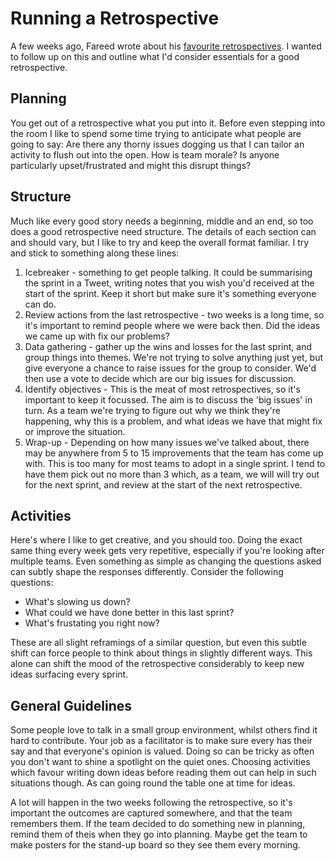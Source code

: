 # Running a Retrospective

A few weeks ago, Fareed wrote about his [favourite retrospectives](https://www.madetech.com/blog/our-favourite-retrospective-ideas). I wanted to follow up on this and outline what I'd consider essentials for a good retrospective.

## Planning
You get out of a retrospective what you put into it. Before even stepping into the room I like to spend some time trying to anticipate what people are going to say: Are there any thorny issues dogging us that I can tailor an activity to flush out into the open. How is team morale? Is anyone particularly upset/frustrated and might this disrupt things?

## Structure
Much like every good story needs a beginning, middle and an end, so too does a good retrospective need structure. The details of each section can and should vary, but I like to try and keep the overall format familiar. I try and stick to something along these lines:

1. Icebreaker - something to get people talking. It could be summarising the sprint in a Tweet, writing notes that you wish you'd received at the start of the sprint. Keep it short but make sure it's something everyone can do.
2. Review actions from the last retrospective - two weeks is a long time, so it's important to remind people where we were back then. Did the ideas we came up with fix our problems?
3. Data gathering - gather up the wins and losses for the last sprint, and group things into themes. We're not trying to solve anything just yet, but give everyone a chance to raise issues for the group to consider. We'd then use a vote to decide which are our big issues for discussion.
4. Identify objectives - This is the meat of most retrospectives, so it's important to keep it focussed. The aim is to discuss the 'big issues' in turn. As a team we're trying to figure out why we think they're happening, why this is a problem, and what ideas we have that might fix or improve the situation.
5. Wrap-up - Depending on how many issues we've talked about, there may be anywhere from 5 to 15 improvements that the team has come up with. This is too many for most teams to adopt in a single sprint. I tend to have them pick out no more than 3 which, as a team, we will will try out for the next sprint, and review at the start of the next retrospective.

## Activities
Here's where I like to get creative, and you should too. Doing the exact same thing every week gets very repetitive, especially if you're looking after multiple teams. Even something as simple as changing the questions asked can subtly shape the responses differently. Consider the following questions:
* What's slowing us down?
* What could we have done better in this last sprint?
* What's frustating you right now?

These are all slight reframings of a similar question, but even this subtle shift can force people to think about things in slightly different ways. This alone can shift the mood of the retrospective considerably to keep new ideas surfacing every sprint.

## General Guidelines

Some people love to talk in a small group environment, whilst others find it hard to contribute. Your job as a facilitator is to make sure every has their say and that everyone's opinion is valued. Doing so can be tricky as often you don't want to shine a spotlight on the quiet ones. Choosing activities which favour writing down ideas before reading them out can help in such situations though. As can going round the table one at time for ideas.

A lot will happen in the two weeks following the retrospective, so it's important the outcomes are captured somewhere, and that the team remembers them. If the team decided to do something new in planning, remind them of theis when they go into planning. Maybe get the team to make posters for the stand-up board so they see them every morning.
